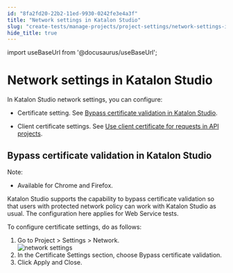 ```yaml
---
id: "8fa2fd20-22b2-11ed-9930-0242fe3e4a3f"
title: "Network settings in Katalon Studio"
slug: "create-tests/manage-projects/project-settings/network-settings-in-katalon-studio"
hide_title: true
---
```

import useBaseUrl from '@docusaurus/useBaseUrl';


# <a id="concept-6905" class="anchor_top_offset"/><a id="ariaid-title1" class="anchor_top_offset"/>Network settings in <span xmlns="http://www.w3.org/1999/xhtml" className="ph">Katalon Studio</span> 

<p xmlns="http://www.w3.org/1999/xhtml" className="p">In <span className="ph">Katalon Studio</span> network settings, you can configure: </p> 
<ul xmlns="http://www.w3.org/1999/xhtml" className="ul"><li className="li"><p className="p"> Certificate setting. See <a className="xref" href="#task-6600">Bypass certificate validation in <span className="ph">Katalon Studio</span></a>.</p></li><li className="li"><p className="p">Client certificate settings. See <a className="xref" href="/docs/create-tests/manage-projects/set-up-projects/api-testing/use-client-certificate-for-requests-in-api-projects-in-katalon-studio">Use client certificate for  requests in API projects</a>.</p></li></ul> 

## <a id="task-6600" class="anchor_top_offset"/>Bypass certificate validation in <span xmlns="http://www.w3.org/1999/xhtml" className="ph">Katalon Studio</span> 

<section xmlns="http://www.w3.org/1999/xhtml" className="section context"><div className="note note note_note"><span className="note__title">Note:</span> <ul className="ul"><li className="li">Available for Chrome and Firefox.</li></ul></div><span className="ph">Katalon Studio</span> supports the capability to bypass certificate validation so that users with protected network policy can work with <span className="ph">Katalon Studio</span> as usual. The configuration here applies for Web Service tests. <p className="p">To configure certificate settings, do as follows:</p></section> 
<ol xmlns="http://www.w3.org/1999/xhtml" className="ol steps"><li className="li step stepexpand"><span className="ph cmd">Go to <span className="ph uicontrol">Project</span> &gt; <span className="ph uicontrol">Settings</span> &gt; <span className="ph uicontrol">Network</span>.</span><div className="itemgroup info"><img className="image" width={700} src={useBaseUrl("/8f9f53a0-22b2-11ed-9930-0242fe3e4a3f.png")} alt="network settings" /></div></li><li className="li step stepexpand"><span className="ph cmd">In the <span className="ph uicontrol">Certificate Settings</span> section, choose <span className="ph uicontrol">Bypass certificate validation</span>.</span></li><li className="li step stepexpand"><span className="ph cmd">Click <span className="ph uicontrol">Apply and Close</span>.</span></li></ol> 
